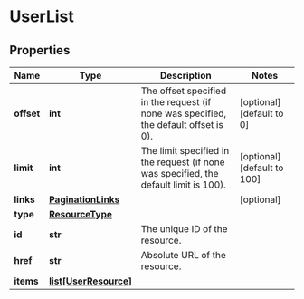 # UserList

## Properties
| Name | Type | Description | Notes |
| ------------ | ------------- | ------------- | ------------- |
| **offset** | **int** | The offset specified in the request (if none was specified, the default offset is 0).  | [optional] [default to 0] |
| **limit** | **int** | The limit specified in the request (if none was specified, the default limit is 100).  | [optional] [default to 100] |
| **links** | [**PaginationLinks**](PaginationLinks.md) |  | [optional]  |
| **type** | [**ResourceType**](ResourceType.md) |  |  |
| **id** | **str** | The unique ID of the resource. |  |
| **href** | **str** | Absolute URL of the resource. |  |
| **items** | [**list[UserResource]**](UserResource.md) |  |  |


